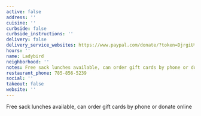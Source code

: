 ```yaml
---
active: false
address: ''
cuisine: ''
curbside: false
curbside_instructions: ''
delivery: false
delivery_service_websites: https://www.paypal.com/donate/?token=DjrgiUtpB3XvhXOzc4Nz5Nd76hmBY0aWVXiNjhX3n5RZwjjAsH6g_SovRIVisUalf9zBBG&country.x=US&locale.x=US
hours: ''
name: Ladybird
neighborhood: ''
notes: Free sack lunches available, can order gift cards by phone or donate online
restaurant_phone: 785-856-5239
social: ''
takeout: false
website: ''
---
```


Free sack lunches available, can order gift cards by phone or donate online